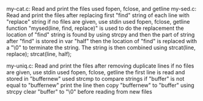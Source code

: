 my-cat.c:
	Read and print the files
	used fopen, fclose, and getline
my-sed.c:
	Read and print the files after replacing first "find" string 
	of each line with "replace" string
	if no files are given, use stdin
	used fopen, fclose, getline
	function "mysed(line, find, replace)" is used to do the replacement
		the location of "find" string is found by using strcpy
		and then the part of string after "find" is stored in var 
		"half" then the location of "find" is replaced with a "\0"
		to terminate the string. The string is then combined using
		strcat(line, replace); strcat(line, half);
	
my-uniq.c:
	Read and print the files after removing duplicate lines
	if no files are given, use stdin
	used fopen, fclose, getline
	the first line is read and stored in "buffernew"
	used strcmp to compare strings
	if "buffer" is not equal to "buffernew" print the line
	then copy "buffernew" to "buffer" using strcpy
	clear "buffer" to "\0" before reading from new files
